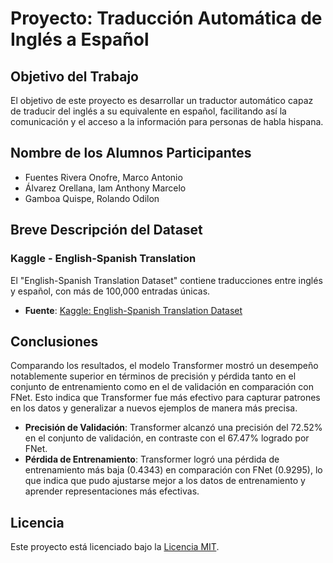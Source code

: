 # Proyecto: Traducción Automática de Inglés a Español

## Objetivo del Trabajo
El objetivo de este proyecto es desarrollar un traductor automático capaz de traducir del inglés a su equivalente en español, facilitando así la comunicación y el acceso a la información para personas de habla hispana.

## Nombre de los Alumnos Participantes
- Fuentes Rivera Onofre, Marco Antonio
- Álvarez Orellana, Iam Anthony Marcelo
- Gamboa Quispe, Rolando Odilon

## Breve Descripción del Dataset
### Kaggle - English-Spanish Translation
El "English-Spanish Translation Dataset" contiene traducciones entre inglés y español, con más de 100,000 entradas únicas.

- **Fuente**: [Kaggle: English-Spanish Translation Dataset](https://www.kaggle.com/datasets/lonnieqin/englishspanish-translation-dataset)

## Conclusiones
Comparando los resultados, el modelo Transformer mostró un desempeño notablemente superior en términos de precisión y pérdida tanto en el conjunto de entrenamiento como en el de validación en comparación con FNet. Esto indica que Transformer fue más efectivo para capturar patrones en los datos y generalizar a nuevos ejemplos de manera más precisa.

- **Precisión de Validación**: Transformer alcanzó una precisión del 72.52% en el conjunto de validación, en contraste con el 67.47% logrado por FNet.
- **Pérdida de Entrenamiento**: Transformer logró una pérdida de entrenamiento más baja (0.4343) en comparación con FNet (0.9295), lo que indica que pudo ajustarse mejor a los datos de entrenamiento y aprender representaciones más efectivas.

## Licencia
Este proyecto está licenciado bajo la [Licencia MIT](https://opensource.org/licenses/MIT).
